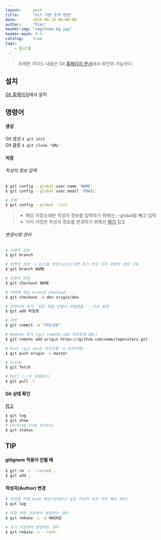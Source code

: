 ```yaml
---
layout:     post
title:      "Git 기본 조작 방법"
date:       2019-06-19 00:00:00
author:     "Pimi"
header-img: "img/home-bg.jpg"
header-mask: 0.3
catalog:    true
tags:
    - [Git]
---
```


> 자세한 가이드 내용은 Git [홈페이지 문서](https://git-scm.com/book/ko/v2)에서 확인이 가능하다.

## 설치
[Git 홈페이지](https://git-scm.com/)에서 설치

## 명령어
#### 생성
Git 생성 `$ git init`  
Git 클론 `$ git clone 'URL'`

#### 저장
###### 작성자 정보 입력
``` bash
$ git config --global user.name 'NAME'
$ git config --global user.email 'EMAIL'

# 조회
$ git config --global -list
```
> - 해당 저장소에만 작성자 정보를 입력하기 위해선 --global을 빼고 입력  
> - 이미 커밋한 작성자 정보를 변경하기 위해선 [여기](#작성자author-변경) 참조

###### 변경사항 관리
``` bash
# 브랜치 정보
$ git branch

# 브랜치 생성 -> Git을 생성(init)하면 초기 커밋 이후 브랜치 생성 가능
$ git branch NAME

# 브랜치 변경
$ git checkout NAME

# 서버에 있는 branch checkout
$ git checkout -b dev origin/dev

# 변경사항 추가. 모든 파일 반영시 파일명을 '.'으로 입력
$ git add 파일명

# 커밋
$ git commit -m "커밋내용"

# Remote 추가 (git remote add 리모트명 URL)
$ git remote add origin https://github.com/name/repository.git

# Push (git push 리모트명 -u 브랜치명)
$ git push origin -u master

# Fetch
$ git fetch

# Pull (-r은 리베이스)
$ git pull -r
```

#### Git 상태 확인
[참고](https://git-scm.com/book/ko/v1/Git%EC%9D%98-%EA%B8%B0%EC%B4%88-%EC%BB%A4%EB%B0%8B-%ED%9E%88%EC%8A%A4%ED%86%A0%EB%A6%AC-%EC%A1%B0%ED%9A%8C%ED%95%98%EA%B8%B0)
``` bash
$ git log
$ git show
# working tree status
$ git status
```

## TIP

#### gitignore 적용이 안될 때
``` bash
$ git rm -r --cached .
$ git add .
```

#### 작성자(Author) 변경
``` bash
# 변경할 커밋 hash 확인(변경하고 싶은 커밋의 이전 커밋 해시 확인)
$ git log

# 특정 커밋 이후부터 변경하는 경우
$ git rebase -i -p HASH값

# 초기 커밋부터 변경하는 경우
$ git rebase -i --root
```
